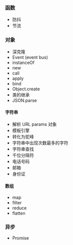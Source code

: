### 函数
+ 防抖
+ 节流

### 对象
+ 深克隆
+ Event (event bus)
+ instanceOf
+ new
+ call
+ apply
+ bind
+ Object.create
+ 类的继承
+ JSON.parse


#### 字符串
+ 解析 URL params 对象
+ 模板引擎
+ 转化为驼峰
+ 字符串中出现次数最多的字符
+ 字符串查找
+ 千位分隔符
+ 电话号码
+ 邮箱
+ 身份证
  
#### 数组
+ map
+ filter
+ reduce
+ flatten

### 异步
 + Promise



